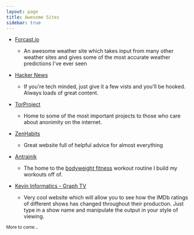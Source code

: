 ```yaml
---
layout: page
title: Awesome Sites
sidebar: true
---
```

* [Forcast.io](http://forecast.io)
    * An awesome weather site which takes input from many other weather sites and gives
    some of the most accurate weather predictions I've ever seen

* [Hacker News](https://news.ycombinator.com/news)
    * If you're tech minded, just give it a few vists and you'll be hooked. Always loads of great content.

* [TorProject](https://www.torproject.org/)
    * Home to some of the most important projects to those who care about anonimity on the internet.

* [ZenHabits](http://zenhabits.net/)
    * Great website full of helpful advice for almost everything

* [Antrainik](http://antranik.org/)
    * The home to the [bodyweight fitness](http://antranik.org/bodyweight-training/) workout routine
    I build my workouts off of.

* [Kevin Informatics - Graph TV](http://graphtv.kevinformatics.com/)
    * Very cool website which will allow you to see how the IMDb ratings of different shows has changed
    throughout their production. Just type in a show name and manipulate the output in your style of viewing.

<small>More to come...</small>

